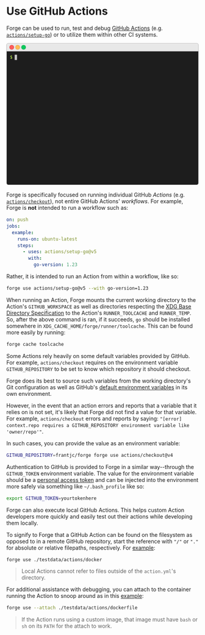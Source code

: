 # Use GitHub Actions

Forge can be used to run, test and debug [GitHub Actions](https://docs.github.com/en/actions/learn-github-actions/finding-and-customizing-actions) (e.g. [`actions/setup-go`](https://github.com/actions/setup-go)) or to utilize them within other CI systems.

<p align="center">
  <img src="https://raw.githubusercontent.com/frantjc/forge/main/docs/github-actions.gif">
</p>

Forge is specifically focused on running individual GitHub _Actions_ (e.g. [`actions/checkout`](https://github.com/actions/checkout)), not entire GitHub Actions' _workflows_. For example, Forge is **not** intended to run a workflow such as:

```yml
on: push
jobs:
  example:
    runs-on: ubuntu-latest
    steps:
      - uses: actions/setup-go@v5
        with:
          go-version: 1.23
```

Rather, it is intended to run an Action from within a workflow, like so:

```sh
forge use actions/setup-go@v5 --with go-version=1.23
```

When running an Action, Forge mounts the current working directory to the Action's `GITHUB_WORKSPACE` as well as directories respecting the [XDG Base Directory Specification](https://specifications.freedesktop.org/basedir-spec/basedir-spec-latest.html) to the Action's `RUNNER_TOOLCACHE` and `RUNNER_TEMP`. So, after the above command is ran, if it succeeds, `go` should be installed somewhere in `XDG_CACHE_HOME/forge/runner/toolcache`. This can be found more easily by running:

```sh
forge cache toolcache
```

Some Actions rely heavily on some default variables provided by GitHub. For example, `actions/checkout` requires on the environment variable `GITHUB_REPOSITORY` to be set to know which repository it should checkout.

Forge does its best to source such variables from the working directory's Git configuration as well as GitHub's [default environment variables](https://docs.github.com/en/actions/learn-github-actions/environment-variables#default-environment-variables) in its own environment.

However, in the event that an action errors and reports that a variable that it relies on is not set, it's likely that Forge did not find a value for that variable. For example, `actions/checkout` errors and reports by saying: `"[error] context.repo requires a GITHUB_REPOSITORY environment variable like 'owner/repo'"`.

In such cases, you can provide the value as an environment variable:

```sh
GITHUB_REPOSITORY=frantjc/forge forge use actions/checkout@v4
```

Authentication to GitHub is provided to Forge in a similar way--through the `GITHUB_TOKEN` environment variable. The value for the environment variable should be a [personal access token](https://docs.github.com/en/authentication/keeping-your-account-and-data-secure/managing-your-personal-access-tokens) and can be injected into the environment more safely via something like `~/.bash_profile` like so:

```sh
export GITHUB_TOKEN=yourtokenhere
```

Forge can also execute local GitHub Actions. This helps custom Action developers more quickly and easily test out their actions while developing them locally.

To signify to Forge that a GitHub Action can be found on the filesystem as opposed to in a remote GitHub repository, start the reference with `"/"` or `"."` for absolute or relative filepaths, respectively. For [example](https://github.com/frantjc/forge/blob/main/testdata/actions/docker/action.yml):

```sh
forge use ./testdata/actions/docker
```

> Local Actions cannot refer to files outside of the `action.yml`'s directory.

For additional assistance with debugging, you can attach to the container running the Action to snoop around as in this [example](https://github.com/frantjc/forge/blob/main/testdata/actions/dockerfile/action.yml):

```sh
forge use --attach ./testdata/actions/dockerfile
```

> If the Action runs using a custom image, that image must have `bash` or `sh` on its `PATH` for the attach to work.
